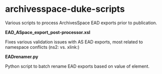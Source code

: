 # archivesspace-duke-scripts
Various scripts to process ArchivesSpace EAD exports prior to publication.

**EAD_ASpace_export_post-processor.xsl**

Fixes various validation issues with AS EAD exports, most related to namespace conflicts (ns2: vs. xlink:)


**EADrenamer.py**

Python script to batch rename EAD exports based on value of <eadid> element.
